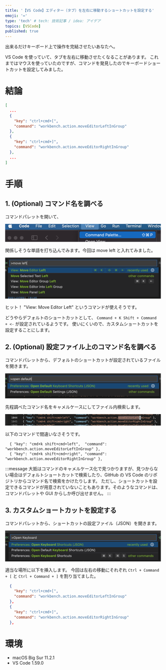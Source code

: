 ```yaml
---
title: '【VS Code】エディター（タブ）を左右に移動するショートカットを設定する'
emoji: '↔'
type: 'tech' # tech: 技術記事 / idea: アイデア
topics: [VSCode]
published: true
---
```


出来るだけキーボード上で操作を完結させたいあなたへ。

VS Code を使っていて、タブを左右に移動させたくなることがあります。
これまではマウスを使っていたのですが、コマンドを発見したのでキーボードショートカットを設定してみました。

# 結論

```json:keybindings.json
[
  ...
  {
    "key": "ctrl+cmd+[",
    "command": "workbench.action.moveEditorLeftInGroup"
  },
  {
    "key": "ctrl+cmd+]",
    "command": "workbench.action.moveEditorRightInGroup"
  },
  ...
]
```

# 手順

## 1. (Optional) コマンド名を調べる

コマンドパレットを開いて、

![](/images/vscode-move-editor-commands/command-palette.png)

関係しそうな単語を打ち込んでみます。今回は move left と入れてみました。

![](/images/vscode-move-editor-commands/cp-move-left.png)

ヒット！
"View: Move Editor Left" というコマンドが使えそうです。

どうやらデフォルトのショートカットとして、 `Command + K Shift + Command + <-` が設定されているようです。
使いにくいので、カスタムショートカットを設定することにします。

## 2. (Optional) 設定ファイル上のコマンド名を調べる

コマンドパレットから、デフォルトのショートカットが設定されているファイルを開きます。

![](/images/vscode-move-editor-commands/cp-default-keyboard-shortcuts.png)

先程調べたコマンド名をキャメルケースにしてファイル内検索します。

![](/images/vscode-move-editor-commands/cp-find-commands.png)

以下のコマンドで間違いなさそうです。

```json:Default Keybindings
  { "key": "cmd+k shift+cmd+left",  "command": "workbench.action.moveEditorLeftInGroup" },
  { "key": "cmd+k shift+cmd+right", "command": "workbench.action.moveEditorRightInGroup" },
```

:::message
大抵はコマンドのキャメルケース化で見つかりますが、見つからない場合はデフォルトショートカットで検索したり、GitHub の VS Code のリポジトリからコマンド名で検索をかけたりします。
ただし、ショートカットを設定できるコマンドが用意されていないこともあります。そのようなコマンドは、コマンドパレットや GUI からしか呼び出せません。
:::

## 3. カスタムショートカットを設定する

コマンドパレットから、ショートカットの設定ファイル（JSON）を開きます。

![](/images/vscode-move-editor-commands/cp-open-keyboard-shortcuts.png)

適当な場所に以下を挿入します。
今回は左右の移動にそれぞれ `Ctrl + Command + [` と `Ctrl + Command + ]` を割り当てました。

```json:keybindings.json
  {
    "key": "ctrl+cmd+[",
    "command": "workbench.action.moveEditorLeftInGroup"
  },
  {
    "key": "ctrl+cmd+]",
    "command": "workbench.action.moveEditorRightInGroup"
  },
```

# 環境

- macOS Big Sur 11.2.1
- VS Code 1.59.0
